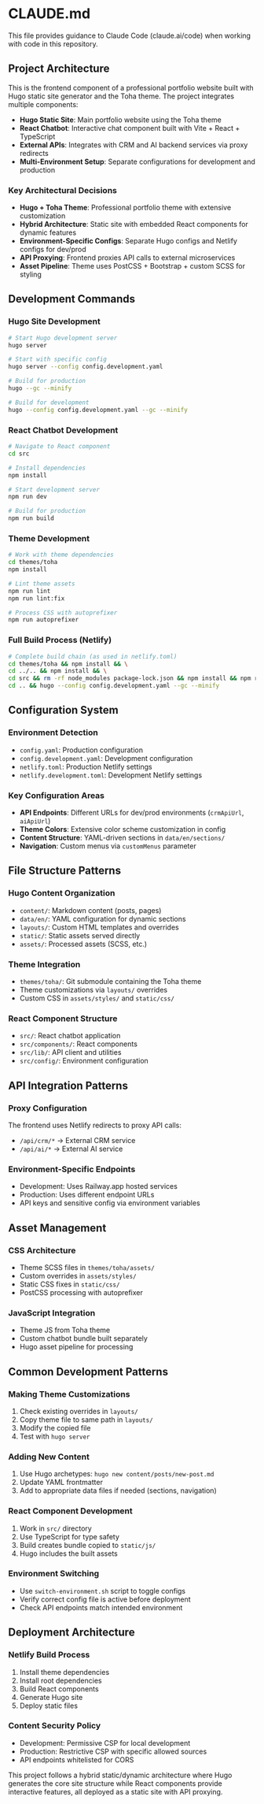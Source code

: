 # CLAUDE.md

This file provides guidance to Claude Code (claude.ai/code) when working with code in this repository.

## Project Architecture

This is the frontend component of a professional portfolio website built with Hugo static site generator and the Toha theme. The project integrates multiple components:

- **Hugo Static Site**: Main portfolio website using the Toha theme
- **React Chatbot**: Interactive chat component built with Vite + React + TypeScript
- **External APIs**: Integrates with CRM and AI backend services via proxy redirects
- **Multi-Environment Setup**: Separate configurations for development and production

### Key Architectural Decisions

- **Hugo + Toha Theme**: Professional portfolio theme with extensive customization
- **Hybrid Architecture**: Static site with embedded React components for dynamic features
- **Environment-Specific Configs**: Separate Hugo configs and Netlify configs for dev/prod
- **API Proxying**: Frontend proxies API calls to external microservices
- **Asset Pipeline**: Theme uses PostCSS + Bootstrap + custom SCSS for styling

## Development Commands

### Hugo Site Development
```bash
# Start Hugo development server
hugo server

# Start with specific config
hugo server --config config.development.yaml

# Build for production
hugo --gc --minify

# Build for development
hugo --config config.development.yaml --gc --minify
```

### React Chatbot Development
```bash
# Navigate to React component
cd src

# Install dependencies
npm install

# Start development server
npm run dev

# Build for production
npm run build
```

### Theme Development
```bash
# Work with theme dependencies
cd themes/toha
npm install

# Lint theme assets
npm run lint
npm run lint:fix

# Process CSS with autoprefixer
npm run autoprefixer
```

### Full Build Process (Netlify)
```bash
# Complete build chain (as used in netlify.toml)
cd themes/toha && npm install && \
cd ../.. && npm install && \
cd src && rm -rf node_modules package-lock.json && npm install && npm run build && \
cd .. && hugo --config config.development.yaml --gc --minify
```

## Configuration System

### Environment Detection
- `config.yaml`: Production configuration
- `config.development.yaml`: Development configuration
- `netlify.toml`: Production Netlify settings
- `netlify.development.toml`: Development Netlify settings

### Key Configuration Areas
- **API Endpoints**: Different URLs for dev/prod environments (`crmApiUrl`, `aiApiUrl`)
- **Theme Colors**: Extensive color scheme customization in config
- **Content Structure**: YAML-driven sections in `data/en/sections/`
- **Navigation**: Custom menus via `customMenus` parameter

## File Structure Patterns

### Hugo Content Organization
- `content/`: Markdown content (posts, pages)
- `data/en/`: YAML configuration for dynamic sections
- `layouts/`: Custom HTML templates and overrides
- `static/`: Static assets served directly
- `assets/`: Processed assets (SCSS, etc.)

### Theme Integration
- `themes/toha/`: Git submodule containing the Toha theme
- Theme customizations via `layouts/` overrides
- Custom CSS in `assets/styles/` and `static/css/`

### React Component Structure
- `src/`: React chatbot application
- `src/components/`: React components
- `src/lib/`: API client and utilities
- `src/config/`: Environment configuration

## API Integration Patterns

### Proxy Configuration
The frontend uses Netlify redirects to proxy API calls:
- `/api/crm/*` → External CRM service
- `/api/ai/*` → External AI service

### Environment-Specific Endpoints
- Development: Uses Railway.app hosted services
- Production: Uses different endpoint URLs
- API keys and sensitive config via environment variables

## Asset Management

### CSS Architecture
- Theme SCSS files in `themes/toha/assets/`
- Custom overrides in `assets/styles/`
- Static CSS fixes in `static/css/`
- PostCSS processing with autoprefixer

### JavaScript Integration
- Theme JS from Toha theme
- Custom chatbot bundle built separately
- Hugo asset pipeline for processing

## Common Development Patterns

### Making Theme Customizations
1. Check existing overrides in `layouts/`
2. Copy theme file to same path in `layouts/`
3. Modify the copied file
4. Test with `hugo server`

### Adding New Content
1. Use Hugo archetypes: `hugo new content/posts/new-post.md`
2. Update YAML frontmatter
3. Add to appropriate data files if needed (sections, navigation)

### React Component Development
1. Work in `src/` directory
2. Use TypeScript for type safety
3. Build creates bundle copied to `static/js/`
4. Hugo includes the built assets

### Environment Switching
- Use `switch-environment.sh` script to toggle configs
- Verify correct config file is active before deployment
- Check API endpoints match intended environment

## Deployment Architecture

### Netlify Build Process
1. Install theme dependencies
2. Install root dependencies  
3. Build React components
4. Generate Hugo site
5. Deploy static files

### Content Security Policy
- Development: Permissive CSP for local development
- Production: Restrictive CSP with specific allowed sources
- API endpoints whitelisted for CORS

This project follows a hybrid static/dynamic architecture where Hugo generates the core site structure while React components provide interactive features, all deployed as a static site with API proxying.